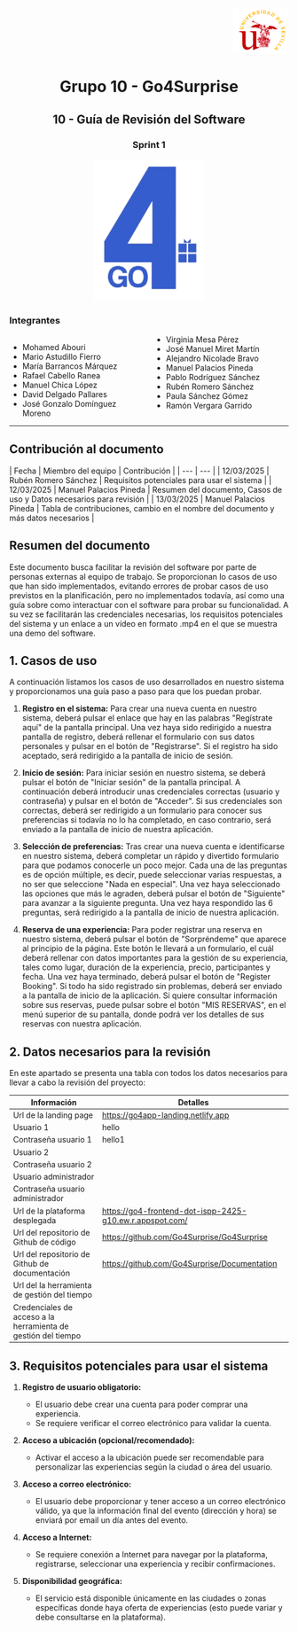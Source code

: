 
<div align="right">
    <img src="../logo_US.png" alt="Go4Surprise Logo" width="100">
</div>
<div align="center">

# Grupo 10 - Go4Surprise

## 10 - Guía de Revisión del Software

### Sprint 1

<img src="../logo_Go4Surprise.png" alt="Go4Surprise Logo" width="200">

</div>

### Integrantes
<div style="columns: 2; -webkit-columns: 2; -moz-columns: 2;">

- Mohamed Abouri  
- Mario Astudillo Fierro  
- María Barrancos Márquez  
- Rafael Cabello Ranea  
- Manuel Chica López  
- David Delgado Pallares  
- José Gonzalo Domínguez Moreno  
- Virginia Mesa Pérez  
- José Manuel Miret Martín  
- Alejandro Nicolade Bravo  
- Manuel Palacios Pineda  
- Pablo Rodríguez Sánchez  
- Rubén Romero Sánchez  
- Paula Sánchez Gómez  
- Ramón Vergara Garrido  

</div>

---

## Contribución al documento

| Fecha | Miembro del equipo | Contribución |
| --- | --- |
| 12/03/2025 | Rubén Romero Sánchez | Requisitos potenciales para usar el sistema |
| 12/03/2025  | Manuel Palacios Pineda | Resumen del documento, Casos de uso y Datos necesarios para revisión |
| 13/03/2025  | Manuel Palacios Pineda | Tabla de contribuciones, cambio en el nombre del documento y más datos necesarios |

## Resumen del documento

Este documento busca facilitar la revisión del software por parte de personas externas al equipo de trabajo. Se proporcionan lo casos de uso que han sido implementados, evitando errores de probar casos de uso previstos en la planificación, pero no implementados todavía, así como una guía sobre como interactuar con el software para probar su funcionalidad. A su vez se facilitarán las credenciales necesarias, los requisitos potenciales del sistema y un enlace a un vídeo en formato .mp4 en el que se muestra una demo del software.

## 1. Casos de uso
A continuación listamos los casos de uso desarrollados en nuestro sistema y proporcionamos una guía paso a paso para que los puedan probar.

1. **Registro en el sistema:**
Para crear una nueva cuenta en nuestro sistema, deberá pulsar el enlace que hay en las palabras "Regístrate aquí" de la pantalla principal. Una vez haya sido redirigido a nuestra pantalla de registro, deberá rellenar el formulario con sus datos personales y pulsar en el botón de "Registrarse". Si el registro ha sido aceptado, será redirigido a la pantalla de inicio de sesión.

2. **Inicio de sesión:**
Para iniciar sesión en nuestro sistema, se deberá pulsar el botón de "Iniciar sesión" de la pantalla principal. A continuación deberá introducir unas credenciales correctas (usuario y contraseña) y pulsar en el botón de "Acceder". Si sus credenciales son correctas, deberá ser redirigido a un formulario para conocer sus preferencias si todavía no lo ha completado, en caso contrario, será enviado a la pantalla de inicio de nuestra aplicación.

3. **Selección de preferencias:**
Tras crear una nueva cuenta e identificarse en nuestro sistema, deberá completar un rápido y divertido formulario para que podamos conocerle un poco mejor. Cada una de las preguntas es de opción múltiple, es decir, puede seleccionar varias respuestas, a no ser que seleccione "Nada en especial". Una vez haya seleccionado las opciones que más le agraden, deberá pulsar el botón de "Siguiente" para avanzar a la siguiente pregunta. Una vez haya respondido las 6 preguntas, será redirigido a la pantalla de inicio de nuestra aplicación.

4. **Reserva de una experiencia:**
Para poder registrar una reserva en nuestro sistema, deberá pulsar el botón de "Sorpréndeme" que aparece al principio de la página. Este botón le llevará a un formulario, el cuál deberá rellenar con datos importantes para la gestión de su experiencia, tales como lugar, duración de la experiencia, precio, participantes y fecha. Una vez haya terminado, deberá pulsar el botón de "Register Booking". Si todo ha sido registrado sin problemas, deberá ser enviado a la pantalla de inicio de la aplicación. Si quiere consultar información sobre sus reservas, puede pulsar sobre el botón "MIS RESERVAS", en el menú superior de su pantalla, donde podrá ver los detalles de sus reservas con nuestra aplicación.


## 2. Datos necesarios para la revisión
En este apartado se presenta una tabla con todos los datos necesarios para llevar a cabo la revisión del proyecto:

| Información | Detalles  |
| --- | --- |
| Url de la landing page | https://go4app-landing.netlify.app |
| Usuario 1  | hello |
| Contraseña usuario 1 | hello1 |
| Usuario 2 |  |
| Contraseña usuario 2 |  |
| Usuario administrador |  |
| Contraseña usuario administrador |  |
| Url de la plataforma desplegada  | https://go4-frontend-dot-ispp-2425-g10.ew.r.appspot.com/ |
| Url del repositorio de Github de código | https://github.com/Go4Surprise/Go4Surprise |
| Url del repositorio de Github de documentación  | https://github.com/Go4Surprise/Documentation |
| Url del la herramienta de gestión del tiempo |  |
| Credenciales de acceso a la herramienta de gestión del tiempo |  |


## 3. Requisitos potenciales para usar el sistema

1. **Registro de usuario obligatorio:**  
   - El usuario debe crear una cuenta para poder comprar una experiencia.  
   - Se requiere verificar el correo electrónico para validar la cuenta.  

2. **Acceso a ubicación (opcional/recomendado):**  
   - Activar el acceso a la ubicación puede ser recomendable para personalizar las experiencias según la ciudad o área del usuario.  


3. **Acceso a correo electrónico:**  
   - El usuario debe proporcionar y tener acceso a un correo electrónico válido, ya que la información final del evento (dirección y hora) se enviará por email un día antes del evento.  

4. **Acceso a Internet:**  
   - Se requiere conexión a Internet para navegar por la plataforma, registrarse, seleccionar una experiencia y recibir confirmaciones.  


5. **Disponibilidad geográfica:**  
   - El servicio está disponible únicamente en las ciudades o zonas específicas donde haya oferta de experiencias (esto puede variar y debe consultarse en la plataforma).  
